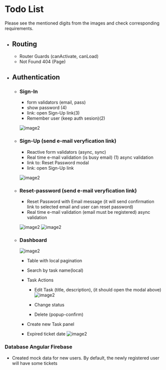 # Todo List


Please see the mentioned digits from the images and check corresponding requirements.


* ## Routing ##
  * Router Guards (canActivate, canLoad)
  * Not Found 404 (Page) 
  
  
* ## Authentication ##
   * ### Sign-In ###
     * form validators (email, pass)
     * show password (4)
     * link: open Sign-Up link(3)
     * Remember user (keep auth sesion)(2)

     ![image2](https://i.ibb.co/f8ZM3qc/sign-in.png)
      
  * ### Sign-Up (send e-mail veryfication link)
    * Reactive form validators (async, sync)
    * Real time e-mail validation (is busy email) (1) async validation
    * link to: Reset Password modal
    * link: open Sign-Up link

    ![image2](https://i.ibb.co/bNSxLv1/sign-uppng.png)
    
  * ### Reset-password (send e-mail veryfication link)
    * Reset Password with Email message (it will send confirmation link to selected email and user can reset password)
    * Real time e-mail validation (email must be registered) async validation

    ![image2](https://i.ibb.co/ZMfbGDk/reset-pass.png)
    ![image2](https://i.ibb.co/q0ngY1d/reset-pass1.png)
    
    
  * ### Dashboard
    ![image2](https://i.ibb.co/6ZdDQLk/table1png.png)
        
    * Table with local pagination
    * Search by task name(local)
    * Task Actions
      * Edit Task (title, description), (it should open the modal above)
        ![image2](https://i.ibb.co/phSgDsk/editPNG.png)
        
      * Change status
      * Delete (popup-confirm)
      
    * Create new Task panel
    * Expired ticket date
      ![image2](https://i.ibb.co/tDd42vT/table2.png)
  
  
### Database Angular Firebase ###
* Created mock data for new users. By default, the newly registered user will have some tickets
